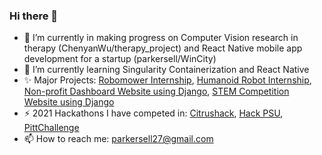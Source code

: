 ### Hi there 👋
- 🔭 I’m currently in making progress on Computer Vision research in therapy (ChenyanWu/therapy_project) and React Native mobile app development for a startup (parkersell/WinCity)
- 🌱 I’m currently learning Singularity Containerization and React Native 
- ✨ Major Projects: [Robomower Internship](https://github.com/parkersell/Robomower), [Humanoid Robot Internship](https://github.com/Tlalvani/Greeter-Robot), [Non-profit Dashboard Website using Django](https://github.com/parkersell/AttolloAdmin), [STEM Competition Website using Django](https://github.com/parkersell/stem)
- ⚡ 2021 Hackathons I have competed in: [Citrushack](https://github.com/parkersell/Citrushack), [Hack PSU](https://github.com/parkersell/HackPsu2021), [PittChallenge](https://github.com/Tlalvani/PittChallenge)
- 📫 How to reach me: parkersell27@gmail.com
<!--
**parkersell/parkersell** is a ✨ _special_ ✨ repository because its `README.md` (this file) appears on your GitHub profile.

Here are some ideas to get you started:

- 🔭 I’m currently working on ...
- 🌱 I’m currently learning ...
- 👯 I’m looking to collaborate on ...
- 🤔 I’m looking for help with ...
- 💬 Ask me about ...
- 📫 How to reach me: ...
- 😄 Pronouns: ...
- ⚡ Fun fact: ...
-->
